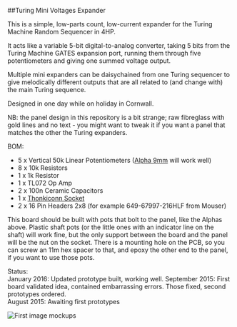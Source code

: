 ##Turing Mini Voltages Expander   

This is a simple, low-parts count, low-current expander for the Turing Machine Random Sequencer in 4HP. 

It acts like a variable 5-bit digital-to-analog converter, taking 5 bits from the Turing Machine GATES expansion port, running them through five potentiometers and giving one summed voltage output.   

Multiple mini expanders can be daisychained from one Turing sequencer to give melodically different outputs that are all related to (and change with) the main Turing sequence.   

Designed in one day while on holiday in Cornwall.   

NB: the panel design in this repository is a bit strange; raw fibreglass with gold lines and no text - you might want to tweak it if you want a panel that matches the other the Turing expanders. 

BOM: 
- 5 x Vertical 50k Linear Potentiometers ([Alpha 9mm](https://www.thonk.co.uk/shop/alpha-9mm-pots/) will work well)
- 8 x 10k Resistors 
- 1 x 1k Resistor 
- 1 x TL072 Op Amp 
- 2 x 100n Ceramic Capacitors 
- 1 x [Thonkiconn Socket](https://www.thonk.co.uk/shop/thonkiconn-3-5mm-jack-sockets-x50/)  
- 2 x 16 Pin Headers 2x8 (for example 649-67997-216HLF from Mouser) 

This board should be built with pots that bolt to the panel, like the Alphas above. Plastic shaft pots (or the little ones with an indicator line on the shaft) will work fine, but the only support between the board and the panel will be the nut on the socket. There is a mounting hole on the PCB, so you can screw an 11m hex spacer to that, and epoxy the other end to the panel, if you want to use those pots. 

Status:  
January 2016: Updated prototype built, working well. 
September 2015: First board validated idea, contained embarrassing errors. Those fixed, second prototypes ordered.  
August 2015: Awaiting first prototypes  


![First image mockups](https://raw.githubusercontent.com/TomWhitwell/Turing-Mini-Voltage-Expander/master/Collateral/panels.jpg)
